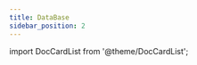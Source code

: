 ```yaml
---
title: DataBase
sidebar_position: 2
---
```


import DocCardList from '@theme/DocCardList';

<DocCardList />
